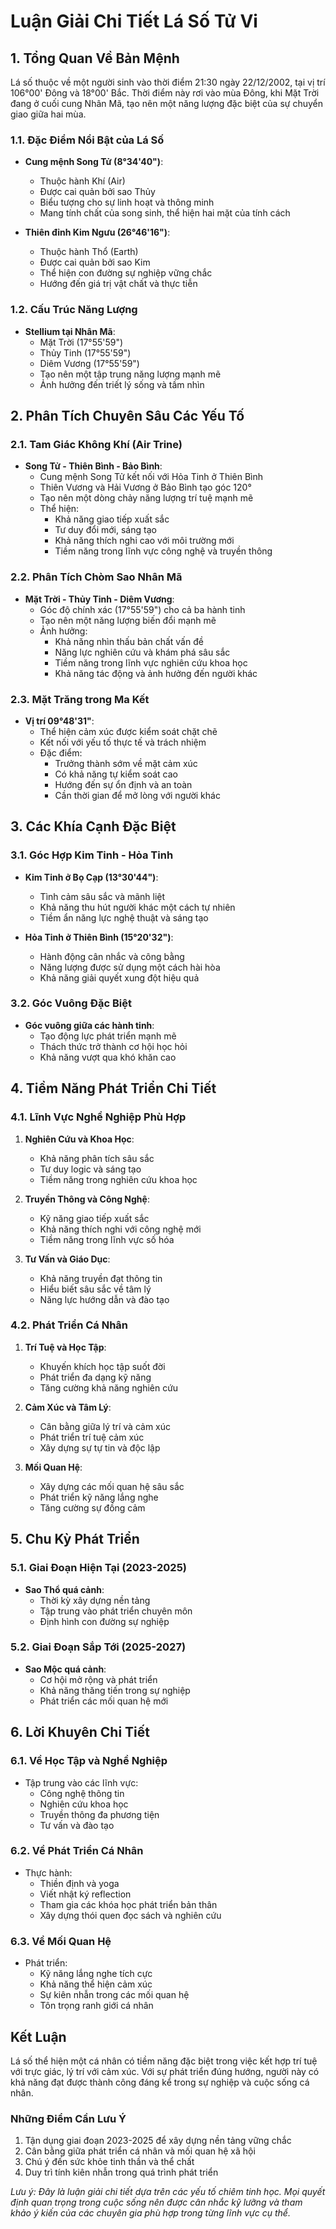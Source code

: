 # Luận Giải Chi Tiết Lá Số Tử Vi

## 1. Tổng Quan Về Bản Mệnh
Lá số thuộc về một người sinh vào thời điểm 21:30 ngày 22/12/2002, tại vị trí 106°00' Đông và 18°00' Bắc. Thời điểm này rơi vào mùa Đông, khi Mặt Trời đang ở cuối cung Nhân Mã, tạo nên một năng lượng đặc biệt của sự chuyển giao giữa hai mùa.

### 1.1. Đặc Điểm Nổi Bật của Lá Số
- **Cung mệnh Song Tử (8°34'40")**: 
  * Thuộc hành Khí (Air)
  * Được cai quản bởi sao Thủy
  * Biểu tượng cho sự linh hoạt và thông minh
  * Mang tính chất của song sinh, thể hiện hai mặt của tính cách

- **Thiên đỉnh Kim Ngưu (26°46'16")**:
  * Thuộc hành Thổ (Earth)
  * Được cai quản bởi sao Kim
  * Thể hiện con đường sự nghiệp vững chắc
  * Hướng đến giá trị vật chất và thực tiễn

### 1.2. Cấu Trúc Năng Lượng
- **Stellium tại Nhân Mã**:
  * Mặt Trời (17°55'59")
  * Thủy Tinh (17°55'59")
  * Diêm Vương (17°55'59")
  * Tạo nên một tập trung năng lượng mạnh mẽ
  * Ảnh hưởng đến triết lý sống và tầm nhìn

## 2. Phân Tích Chuyên Sâu Các Yếu Tố

### 2.1. Tam Giác Không Khí (Air Trine)
- **Song Tử - Thiên Bình - Bảo Bình**:
  * Cung mệnh Song Tử kết nối với Hỏa Tinh ở Thiên Bình
  * Thiên Vương và Hải Vương ở Bảo Bình tạo góc 120°
  * Tạo nên một dòng chảy năng lượng trí tuệ mạnh mẽ
  * Thể hiện:
    * Khả năng giao tiếp xuất sắc
    * Tư duy đổi mới, sáng tạo
    * Khả năng thích nghi cao với môi trường mới
    * Tiềm năng trong lĩnh vực công nghệ và truyền thông

### 2.2. Phân Tích Chòm Sao Nhân Mã
- **Mặt Trời - Thủy Tinh - Diêm Vương**:
  * Góc độ chính xác (17°55'59") cho cả ba hành tinh
  * Tạo nên một năng lượng biến đổi mạnh mẽ
  * Ảnh hưởng:
    * Khả năng nhìn thấu bản chất vấn đề
    * Năng lực nghiên cứu và khám phá sâu sắc
    * Tiềm năng trong lĩnh vực nghiên cứu khoa học
    * Khả năng tác động và ảnh hưởng đến người khác

### 2.3. Mặt Trăng trong Ma Kết
- **Vị trí 09°48'31"**:
  * Thể hiện cảm xúc được kiểm soát chặt chẽ
  * Kết nối với yếu tố thực tế và trách nhiệm
  * Đặc điểm:
    * Trưởng thành sớm về mặt cảm xúc
    * Có khả năng tự kiểm soát cao
    * Hướng đến sự ổn định và an toàn
    * Cần thời gian để mở lòng với người khác

## 3. Các Khía Cạnh Đặc Biệt

### 3.1. Góc Hợp Kim Tinh - Hỏa Tinh
- **Kim Tinh ở Bọ Cạp (13°30'44")**:
  * Tình cảm sâu sắc và mãnh liệt
  * Khả năng thu hút người khác một cách tự nhiên
  * Tiềm ẩn năng lực nghệ thuật và sáng tạo

- **Hỏa Tinh ở Thiên Bình (15°20'32")**:
  * Hành động cân nhắc và công bằng
  * Năng lượng được sử dụng một cách hài hòa
  * Khả năng giải quyết xung đột hiệu quả

### 3.2. Góc Vuông Đặc Biệt
- **Góc vuông giữa các hành tinh**:
  * Tạo động lực phát triển mạnh mẽ
  * Thách thức trở thành cơ hội học hỏi
  * Khả năng vượt qua khó khăn cao

## 4. Tiềm Năng Phát Triển Chi Tiết

### 4.1. Lĩnh Vực Nghề Nghiệp Phù Hợp
1. **Nghiên Cứu và Khoa Học**:
   * Khả năng phân tích sâu sắc
   * Tư duy logic và sáng tạo
   * Tiềm năng trong nghiên cứu khoa học

2. **Truyền Thông và Công Nghệ**:
   * Kỹ năng giao tiếp xuất sắc
   * Khả năng thích nghi với công nghệ mới
   * Tiềm năng trong lĩnh vực số hóa

3. **Tư Vấn và Giáo Dục**:
   * Khả năng truyền đạt thông tin
   * Hiểu biết sâu sắc về tâm lý
   * Năng lực hướng dẫn và đào tạo

### 4.2. Phát Triển Cá Nhân
1. **Trí Tuệ và Học Tập**:
   * Khuyến khích học tập suốt đời
   * Phát triển đa dạng kỹ năng
   * Tăng cường khả năng nghiên cứu

2. **Cảm Xúc và Tâm Lý**:
   * Cân bằng giữa lý trí và cảm xúc
   * Phát triển trí tuệ cảm xúc
   * Xây dựng sự tự tin và độc lập

3. **Mối Quan Hệ**:
   * Xây dựng các mối quan hệ sâu sắc
   * Phát triển kỹ năng lắng nghe
   * Tăng cường sự đồng cảm

## 5. Chu Kỳ Phát Triển

### 5.1. Giai Đoạn Hiện Tại (2023-2025)
- **Sao Thổ quá cảnh**:
  * Thời kỳ xây dựng nền tảng
  * Tập trung vào phát triển chuyên môn
  * Định hình con đường sự nghiệp

### 5.2. Giai Đoạn Sắp Tới (2025-2027)
- **Sao Mộc quá cảnh**:
  * Cơ hội mở rộng và phát triển
  * Khả năng thăng tiến trong sự nghiệp
  * Phát triển các mối quan hệ mới

## 6. Lời Khuyên Chi Tiết

### 6.1. Về Học Tập và Nghề Nghiệp
- Tập trung vào các lĩnh vực:
  * Công nghệ thông tin
  * Nghiên cứu khoa học
  * Truyền thông đa phương tiện
  * Tư vấn và đào tạo

### 6.2. Về Phát Triển Cá Nhân
- Thực hành:
  * Thiền định và yoga
  * Viết nhật ký reflection
  * Tham gia các khóa học phát triển bản thân
  * Xây dựng thói quen đọc sách và nghiên cứu

### 6.3. Về Mối Quan Hệ
- Phát triển:
  * Kỹ năng lắng nghe tích cực
  * Khả năng thể hiện cảm xúc
  * Sự kiên nhẫn trong các mối quan hệ
  * Tôn trọng ranh giới cá nhân

## Kết Luận
Lá số thể hiện một cá nhân có tiềm năng đặc biệt trong việc kết hợp trí tuệ với trực giác, lý trí với cảm xúc. Với sự phát triển đúng hướng, người này có khả năng đạt được thành công đáng kể trong sự nghiệp và cuộc sống cá nhân.

### Những Điểm Cần Lưu Ý
1. Tận dụng giai đoạn 2023-2025 để xây dựng nền tảng vững chắc
2. Cân bằng giữa phát triển cá nhân và mối quan hệ xã hội
3. Chú ý đến sức khỏe tinh thần và thể chất
4. Duy trì tính kiên nhẫn trong quá trình phát triển

*Lưu ý: Đây là luận giải chi tiết dựa trên các yếu tố chiêm tinh học. Mọi quyết định quan trọng trong cuộc sống nên được cân nhắc kỹ lưỡng và tham khảo ý kiến của các chuyên gia phù hợp trong từng lĩnh vực cụ thể.* 